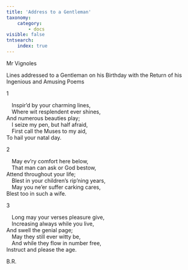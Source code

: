```yaml
---
title: 'Address to a Gentleman'
taxonomy:
    category:
        - docs
visible: false
tntsearch:
    index: true
---
```


<div class="author">Mr Vignoles</div>

<span class="title">Lines addressed to a Gentleman on his Birthday with the Return of his Ingenious and Amusing Poems</span>
  
<span class="title">1  </span>
  
&emsp;Inspir’d by your charming lines,  
&emsp;Where wit resplendent ever shines,  
And numerous beauties play;  
&emsp;I seize my pen, but half afraid,  
&emsp;First call the Muses to my aid,  
To hail your natal day.  
  
<span class="title">2  </span>
  
&emsp;May ev’ry comfort here below,  
&emsp;That man can ask or God bestow,  
Attend throughout your life;  
&emsp;Blest in your children’s rip’ning years,  
&emsp;May you ne’er suffer carking cares,  
Blest too in such a wife.  
  
<span class="title">3  </span>
  
&emsp;Long may your verses pleasure give,  
&emsp;Increasing always while you live,  
And swell the genial page;  
&emsp;May they still ever witty be,  
&emsp;And while they flow in number free,  
Instruct and please the age.  
  
B.R.